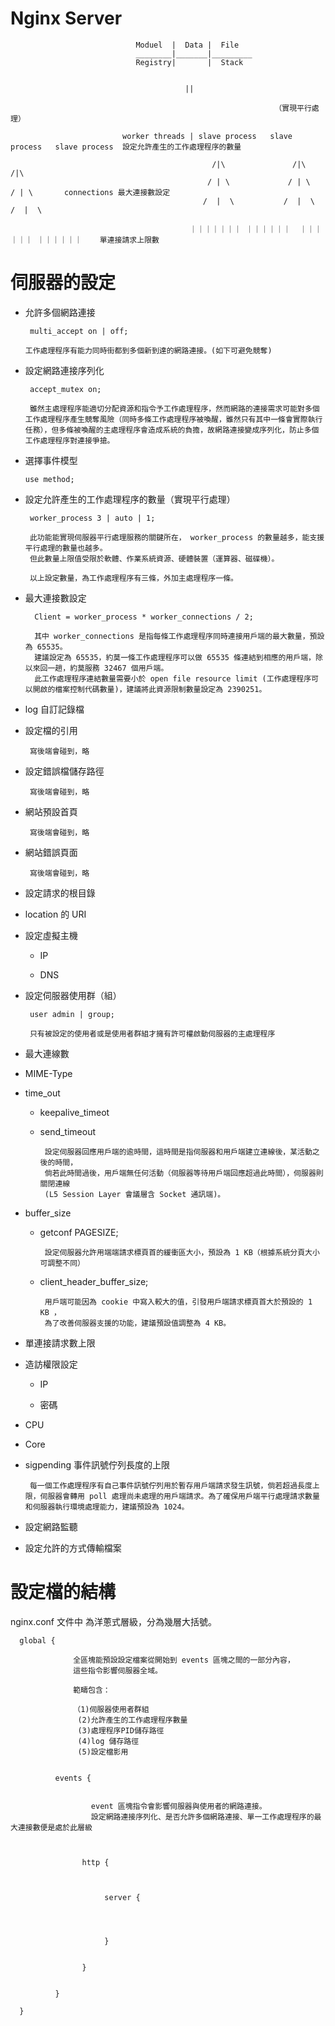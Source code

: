 # Nginx Server

  
                                Moduel  |  Data |  File
                                ________|_______|_________
                                Registry|       |  Stack
                                
                                
                                           ||  
                                           
                                                               （實現平行處理）
                                
                             worker threads | slave process   slave process   slave process  設定允許產生的工作處理程序的數量
                             
                                                 /|\               /|\             /|\         
                                                / | \             / | \           / | \       connections 最大連接數設定   
                                               /  |  \           /  |  \         /  |  \    
                                               
                                            ｜｜｜｜｜｜｜ ｜｜｜｜｜｜  ｜｜｜｜｜｜ ｜｜｜｜｜｜    單連接請求上限數                                        




# 伺服器的設定 

 * 允許多個網路連接
 
        multi_accept on | off;
 
       工作處理程序有能力同時街都到多個新到達的網路連接。(如下可避免競奪)

 * 設定網路連接序列化
 
        accept_mutex on;
        
        雖然主處理程序能適切分配資源和指令予工作處理程序，然而網路的連接需求可能對多個工作處理程序產生競奪風險（同時多條工作處理程序被喚醒，雖然只有其中一條會實際執行任務），但多條被喚醒的主處理程序會造成系統的負擔，故網路連接變成序列化，防止多個工作處理程序對連接爭搶。
 
 * 選擇事件模型
 
       use method;
 
 * 設定允許產生的工作處理程序的數量（實現平行處理）
 
        worker_process 3 | auto | 1;
 
        此功能能實現伺服器平行處理服務的關鍵所在， worker_process 的數量越多，能支援平行處理的數量也越多。
        但此數量上限值受限於軟體、作業系統資源、硬體裝置（運算器、磁碟機）。
        
        以上設定數量，為工作處理程序有三條，外加主處理程序一條。

 * 最大連接數設定
 
         Client = worker_process * worker_connections / 2;
         
         其中 worker_connections 是指每條工作處理程序同時連接用戶端的最大數量，預設為 65535。
         建議設定為 65535，約莫一條工作處理程序可以做 65535 條連結到相應的用戶端，除以來回一趟，約莫服務 32467 個用戶端。
         此工作處理程序連結數量需要小於 open file resource limit (工作處理程序可以開啟的檔案控制代碼數量)，建議將此資源限制數量設定為 2390251。
         
 * log 自訂記錄檔 
 
 * 設定檔的引用
 
        寫後端會碰到，略
 
 * 設定錯誤檔儲存路徑
 
        寫後端會碰到，略
         
 * 網站預設首頁
 
        寫後端會碰到，略
 
 * 網站錯誤頁面
 
        寫後端會碰到，略

 * 設定請求的根目錄
 
 * location 的 URI
 
 * 設定虛擬主機
 
     * IP
     
     * DNS
     
 * 設定伺服器使用群（組）

        user admin | group;
        
        只有被設定的使用者或是使用者群組才擁有許可權啟動伺服器的主處理程序


 * 最大連線數
      
 * MIME-Type
      
 * time_out
 
     * keepalive_timeot
     
     * send_timeout
     
            設定伺服器回應用戶端的逾時間，這時間是指伺服器和用戶端建立連線後，某活動之後的時間，
            倘若此時間過後，用戶端無任何活動（伺服器等待用戶端回應超過此時間），伺服器則關閉連線 
            (L5 Session Layer 會議層含 Socket 通訊端)。
 
 * buffer_size
 
     * getconf PAGESIZE;
     
            設定伺服器允許用端端請求標頁首的緩衝區大小，預設為 1 KB（根據系統分頁大小可調整不同）
     
     * client_header_buffer_size;
     
            用戶端可能因為 cookie 中寫入較大的值，引發用戶端請求標頁首大於預設的 1 KB ，
            為了改善伺服器支援的功能，建議預設值調整為 4 KB。
      
 * 單連接請求數上限
      
 * 造訪權限設定
 
     * IP
     
     * 密碼
      
 * CPU
      
 * Core
      
 * sigpending 事件訊號佇列長度的上限
 
        每一個工作處理程序有自己事件訊號佇列用於暫存用戶端請求發生訊號，倘若超過長度上限，伺服器會轉用 poll 處理尚未處理的用戶端請求。為了確保用戶端平行處理請求數量和伺服器執行環境處理能力，建議預設為 1024。
        
 * 設定網路監聽
 
 * 設定允許的方式傳輸檔案

# 設定檔的結構

nginx.conf 文件中
為洋蔥式層級，分為幾層大括號。

      global { 
      
                  全區塊能預設設定檔案從開始到 events 區塊之間的一部分內容，
                  這些指令影響伺服器全域。

                  範疇包含：

                  （1)伺服器使用者群組
                   (2)允許產生的工作處理程序數量
                   (3)處理程序PID儲存路徑
                   (4)log 儲存路徑
                   (5)設定檔影用
                   

              events {
              
                  
                      event 區塊指令會影響伺服器與使用者的網路連接。
                      設定網路連接序列化、是否允許多個網路連接、單一工作處理程序的最大連接數便是處於此層級



                    http {



                         server {




                         }


                    }


              }

      }

